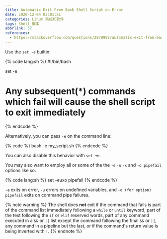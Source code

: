```yaml
---
title: Automatic Exit From Bash Shell Script on Error
date: 2020-12-04 05:01:51
categories: Linux 系统和软件
tags: Shell 脚本
abbrlink: 57
references:
  - https://stackoverflow.com/questions/2870992/automatic-exit-from-bash-shell-script-on-error
---
```

Use the `set -e` builtin:

{% code lang:sh %}
#!/bin/bash

set -e
# Any subsequent(*) commands which fail will cause the shell script to exit immediately
{% endcode %}

Alternatively, you can pass `-e` on the command line:

{% code %}
bash -e my_script.sh
{% endcode %}

You can also disable this behavior with `set +e`.

You may also want to employ all or some of the the `-e` `-u` `-x` and `-o pipefail` options like so:

{% code lang:sh %}
set -euxo pipefail
{% endcode %}

`-e` exits on error, `-u` errors on undefined variables, and `-o (for option) pipefail` exits on command pipe failures.

{% note warning %}
The shell does **not** exit if the command that fails is part of the command list immediately following a `while` or `until` keyword, part of the test following the `if` or `elif` reserved words, part of any command executed in a `&&` or `||` list except the command following the final `&&` or `||`, any command in a pipeline but the last, or if the command's return value is being inverted with `!`.
{% endnote %}

